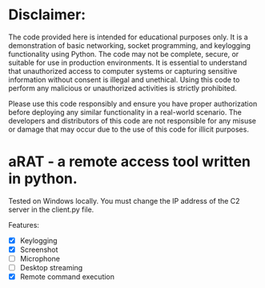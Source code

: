 # Disclaimer:
The code provided here is intended for educational purposes only. It is a demonstration of basic networking, socket programming, and keylogging functionality using Python. The code may not be complete, secure, or suitable for use in production environments. It is essential to understand that unauthorized access to computer systems or capturing sensitive information without consent is illegal and unethical. Using this code to perform any malicious or unauthorized activities is strictly prohibited.

Please use this code responsibly and ensure you have proper authorization before deploying any similar functionality in a real-world scenario. The developers and distributors of this code are not responsible for any misuse or damage that may occur due to the use of this code for illicit purposes.

# aRAT - a remote access tool written in python.

Tested on Windows locally. You must change the IP address of the C2 server in the client.py file.

Features:
- [x] Keylogging
- [x] Screenshot
- [ ] Microphone
- [ ] Desktop streaming
- [x] Remote command execution
